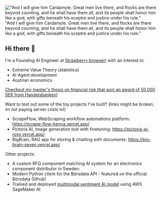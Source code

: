 !["And I will give him
Cardamyle.
Great men live there, and flocks are there beyond counting,
and he shall have them all, and its people shall honor him like a god,
with gifts beneath his sceptre and justice under his rule."](https://w28n27r522.ufs.sh/f/QWcLH3qd5jMxp061y3hSKNGoMFsgw5jBvAJE6fmTLYUxZydX)
"And I will give him Cardamyle. Great men live there, and flocks are there beyond counting, and he shall have them all, and its people shall honor him like a god, with gifts beneath his sceptre and justice under his rule."
## Hi there 👋

I'm a Founding AI Engineer at [Strawberry browser!](https://strawberrybrowser.com) with an interest in:
- Extreme Value Theory (statistics)
- AI Agent development
- Austrian economics


[Checkout my master's thesis on financial risk that won an award of 50,000 SEK from Handelsbanken!](https://github.com/user-attachments/files/18868455/Copula.based.VaR.estimation.for.Portfolio.using.Hierarchical.Clustering.-.Alexander.Woxstrom.Hektor.Triantafillidis.pdf)

Want to test out some of the toy projects I've built? (links might be broken, im not paying server costs lol)
- ScrapeFlow, WebScraping workflow automations platform: https://scrape-flow-henna.vercel.app/
- Pictoria AI, image generation tool with finetuning: https://pictoria-ai-rosy.vercel.app/
- BigBrain, RAG app for storing & chatting with documents: https://big-brain-seven.vercel.app/

Other projects: 
- A custom RFQ component matching AI system for an electronics component distributor in Sweden.
- Modern Python client for the Börsdata API - featured on the official Börsdata Github!
- Trained and deployed [multimodal sentiment AI model](https://github.com/alexwox/train-video-sentment-model) using AWS SageMaker AI
<!--
**alexwox/alexwox** is a ✨ _special_ ✨ repository because its `README.md` (this file) appears on your GitHub profile.

Here are some ideas to get you started:

- 🔭 I’m currently working on ScrapeFlow, a web app for automating webscraping!
- 🌱 I’m currently learning advanced RAG methods from Jason Liu! (Check him out he's an awesome mentor!)
- 👯 I’m looking to collaborate on ...
- 🤔 I’m looking for help with ...
- 💬 Ask me about ...
-->

